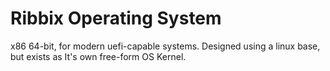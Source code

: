 # Ribbix Operating System

x86 64-bit, for modern uefi-capable systems.
Designed using a linux base, but exists as
It's own free-form OS Kernel.
